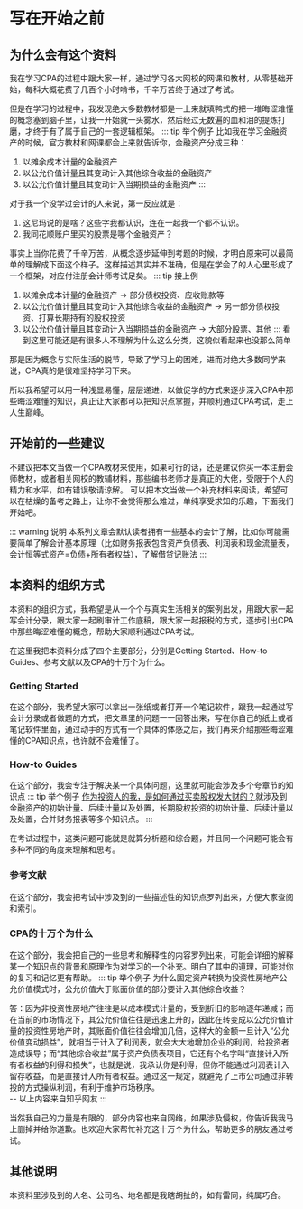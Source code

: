 # 写在开始之前
## 为什么会有这个资料
我在学习CPA的过程中跟大家一样，通过学习各大网校的网课和教材，从零基础开始，每科大概花费了几百个小时啃书，千辛万苦终于通过了考试。

但是在学习的过程中，我发现绝大多数教材都是一上来就填鸭式的把一堆晦涩难懂的概念塞到脑子里，让我一开始就一头雾水，然后经过无数遍的血和泪的提炼打磨，才终于有了属于自己的一套逻辑框架。
::: tip 举个例子
比如我在学习金融资产的时候，官方教材和网课都会上来就告诉你，金融资产分成三种：
1. 以摊余成本计量的金融资产
2. 以公允价值计量且其变动计入其他综合收益的金融资产
3. 以公允价值计量且其变动计入当期损益的金融资产
:::
   
对于我一个没学过会计的人来说，第一反应就是：

1. 这尼玛说的是啥？这些字我都认识，连在一起我一个都不认识。
2. 我同花顺账户里买的股票是哪个金融资产？

事实上当你花费了千辛万苦，从概念逐步延伸到考题的时候，才明白原来可以最简单的理解成下面这个样子。这样描述其实并不准确，但是在学会了的人心里形成了一个框架，对应付注册会计师考试足矣。
::: tip 接上例
1. 以摊余成本计量的金融资产 -> 部分债权投资、应收账款等
2. 以公允价值计量且其变动计入其他综合收益的金融资产 -> 另一部分债权投资、打算长期持有的股权投资
3. 以公允价值计量且其变动计入当期损益的金融资产 -> 大部分股票、其他
:::
看到这里可能还是有很多人不理解为什么这么分类，这貌似看起来也没那么简单
   
那是因为概念与实际生活的脱节，导致了学习上的困难，进而对绝大多数同学来说，CPA真的是很难坚持学习下来。

所以我希望可以用一种浅显易懂，层层递进，以做促学的方式来逐步深入CPA中那些晦涩难懂的知识，真正让大家都可以把知识点掌握，并顺利通过CPA考试，走上人生巅峰。
## 开始前的一些建议
不建议把本文当做一个CPA教材来使用，如果可行的话，还是建议你买一本注册会师教材，或者相关网校的教辅材料，那些编书老师才是真正的大佬，受限于个人的精力和水平，如有错误敬请谅解。
可以把本文当做一个补充材料来阅读，希望可以在枯燥的备考之路上，让你不会觉得那么难过，单纯享受求知的乐趣，下面我们开始吧。

::: warning 说明
本系列文章会默认读者拥有一些基本的会计了解，比如你可能需要简单了解会计基本原理（比如财务报表包含资产负债表、利润表和现金流量表，会计恒等式资产=负债+所有者权益），了解[借贷记账法](https://baike.baidu.com/item/%E5%80%9F%E8%B4%B7%E8%AE%B0%E8%B4%A6%E6%B3%95)
:::

## 本资料的组织方式
本资料的组织方式，我希望是从一个个与真实生活相关的案例出发，用跟大家一起写会计分录，跟大家一起刷审计工作底稿，跟大家一起报税的方式，逐步引出CPA中那些晦涩难懂的概念，帮助大家顺利通过CPA考试。

在这里我把本资料分成了四个主要部分，分别是Getting Started、How-to Guides、参考文献以及CPA的十万个为什么。
### Getting Started
在这个部分，我希望大家可以拿出一张纸或者打开一个笔记软件，跟我一起通过写会计分录或者做题的方式，把文章里的问题一一回答出来，写在你自己的纸上或者笔记软件里面，通过动手的方式有一个具体的体感之后，我们再来介绍那些晦涩难懂的CPA知识点，也许就不会难懂了。
### How-to Guides
在这个部分，我会专注于解决某一个具体问题，这里就可能会涉及多个夸章节的知识点
::: tip 举个例子
[作为投资人的我，是如何通过买卖股权发大财的？](https://www.yuque.com/fangzanedward/rbeh8w/ui9tygqn8zfw546z)就涉及到金融资产的初始计量、后续计量以及处置，长期股权投资的初始计量、后续计量以及处置，合并财务报表等多个知识点。
:::

在考试过程中，这类问题可能就是就算分析题和综合题，并且同一个问题可能会有多种不同的角度来理解和思考。
### 参考文献
在这个部分，我会把考试中涉及到的一些描述性的知识点罗列出来，方便大家查阅和索引。
### CPA的十万个为什么
在这个部分，我会把自己的一些思考和解释性的内容罗列出来，可能会详细的解释某一个知识点的背景和原理作为对学习的一个补充。明白了其中的道理，可能对你的复习和记忆更有帮助。
::: tip 举个例子
为什么固定资产转换为投资性房地产公允价值模式时，公允价值大于账面价值的部分要计入其他综合收益？

答：因为非投资性房地产往往是以成本模式计量的，受到折旧的影响逐年递减；而在当前的市场情况下，其公允价值往往是迅速上升的，因此在转变成以公允价值计量的投资性房地产时，其账面价值往往会增加几倍，这样大的金额一旦计入“公允价值变动损益”，就相当于计入了利润表，就会大大地增加企业的利润，给投资者造成误导；而“其他综合收益”属于资产负债表项目，它还有个名字叫“直接计入所有者权益的利得和损失”，也就是说，我承认你是利得，但你不能通过利润表计入留存收益，而是直接计入所有者权益。通过这一规定，就避免了上市公司通过非转投的方式操纵利润，有利于维护市场秩序。  
-- 以上内容来自知乎网友
:::

当然我自己的力量是有限的，部分内容也来自网络，如果涉及侵权，你告诉我我马上删掉并给你道歉。也欢迎大家帮忙补充这十万个为什么，帮助更多的朋友通过考试。
## 其他说明
本资料里涉及到的人名、公司名、地名都是我瞎胡扯的，如有雷同，纯属巧合。
